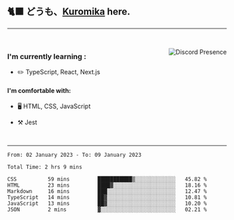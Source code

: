 ## 🐈‍⬛ どうも、<a href="https://twitter.com/kuromika__">Kuromika</a> here.


---

<br clear='left'/>

<a href="https://discord.com/users/1029464575604699166/" target="_blank" rel="nofollow"> <img src="https://lanyard-profile-readme.vercel.app/api/1029464575604699166?idleMessage=Probably%20doing%20something%20else..." alt="Discord Presence" align="right"></a>

### I'm currently learning :

- :pencil2: TypeScript, React, Next.js

#### I'm comfortable with:

- 🖥️ HTML, CSS, JavaScript

- :hammer_and_pick: Jest

<br clear='right'/>

---

<!--START_SECTION:waka-->

```text
From: 02 January 2023 - To: 09 January 2023

Total Time: 2 hrs 9 mins

CSS          59 mins         ███████████▒░░░░░░░░░░░░░   45.82 %
HTML         23 mins         ████▓░░░░░░░░░░░░░░░░░░░░   18.16 %
Markdown     16 mins         ███░░░░░░░░░░░░░░░░░░░░░░   12.47 %
TypeScript   14 mins         ██▓░░░░░░░░░░░░░░░░░░░░░░   10.81 %
JavaScript   13 mins         ██▓░░░░░░░░░░░░░░░░░░░░░░   10.20 %
JSON         2 mins          ▓░░░░░░░░░░░░░░░░░░░░░░░░   02.21 %
```

<!--END_SECTION:waka-->
